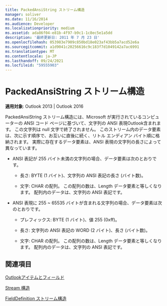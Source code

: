 ```yaml
---
title: PackedAnsiString ストリーム構造
manager: soliver
ms.date: 11/16/2014
ms.audience: Developer
ms.localizationpriority: medium
ms.assetid: ada86f04-e81b-4f97-b9c1-1c8ec5e1a5dd
description: '最終更新日: 2011 年 7 月 23 日'
ms.openlocfilehash: 053983e7909c850bd18e023af43bb5a7acd52e6a
ms.sourcegitcommit: a1d9041c20256616c9c183f7d1049142a7ac6991
ms.translationtype: MT
ms.contentlocale: ja-JP
ms.lasthandoff: 09/24/2021
ms.locfileid: "59555903"
---
```

# <a name="packedansistring-stream-structure"></a>PackedAnsiString ストリーム構造

  
  
**適用対象**: Outlook 2013 | Outlook 2016 
  
PackedAnsiString ストリーム構造には、Microsoft が実行されているコンピューターの ANSI コード ページに基づいて、文字列の ANSI 表現Outlook含まれます。 この文字列は null 文字で終了されません。 このストリーム内のデータ要素は、次に示す順序で、お互いに直後に続く、リトル エンディアン バイト順に格納されます。 実際に存在するデータ要素は、ANSI 表現の文字列の長さによって異なっています。
  
- ANSI 表記が 255 バイト未満の文字列の場合、データ要素は次のとおりです。
    
  - 長さ: BYTE (1 バイト)、文字列の ANSI 表記の長さ (バイト数)。
    
  - 文字: CHAR の配列。 この配列の数は、Length データ要素と等しくなります。 配列内のデータは、文字列の ANSI 表記です。
    
- ANSI 表現に 255 ~ 65535 バイトが含まれる文字列の場合、データ要素は次のとおりです。
    
  - プレフィックス: BYTE (1 バイト)、値 255 (0xff)。
    
  - 長さ: 文字列の ANSI 表記の WORD (2 バイト)、長さ (バイト数)。
    
  - 文字: CHAR の配列。 この配列の数は、Length データ要素と等しくなります。 配列内のデータは、文字列の ANSI 表記です。
    
## <a name="see-also"></a>関連項目



[Outlookアイテムとフィールド](outlook-items-and-fields.md)
  
[Stream 構造](stream-structures.md)
  
[FieldDefinition ストリーム構造](fielddefinition-stream-structure.md)

